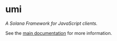 # umi

_A Solana Framework for JavaScript clients._

See the [main documentation](https://github.com/metaplex-foundation/umi#readme) for more information.
